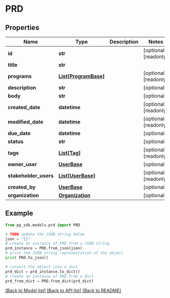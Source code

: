 # PRD


## Properties
Name | Type | Description | Notes
------------ | ------------- | ------------- | -------------
**id** | **str** |  | [optional] [readonly] 
**title** | **str** |  | 
**programs** | [**List[ProgramBase]**](ProgramBase.md) |  | [optional] [readonly] 
**description** | **str** |  | [optional] 
**body** | **str** |  | [optional] 
**created_date** | **datetime** |  | [optional] [readonly] 
**modified_date** | **datetime** |  | [optional] [readonly] 
**due_date** | **datetime** |  | [optional] 
**status** | **str** |  | [optional] 
**tags** | [**List[Tag]**](Tag.md) |  | [optional] [readonly] 
**owner_user** | [**UserBase**](UserBase.md) |  | [optional] 
**stakeholder_users** | [**List[UserBase]**](UserBase.md) |  | [optional] [readonly] 
**created_by** | [**UserBase**](UserBase.md) |  | [optional] 
**organization** | [**Organization**](Organization.md) |  | [optional] 

## Example

```python
from pp_sdk.models.prd import PRD

# TODO update the JSON string below
json = "{}"
# create an instance of PRD from a JSON string
prd_instance = PRD.from_json(json)
# print the JSON string representation of the object
print PRD.to_json()

# convert the object into a dict
prd_dict = prd_instance.to_dict()
# create an instance of PRD from a dict
prd_from_dict = PRD.from_dict(prd_dict)
```
[[Back to Model list]](../README.md#documentation-for-models) [[Back to API list]](../README.md#documentation-for-api-endpoints) [[Back to README]](../README.md)


